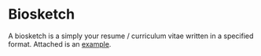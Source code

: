 # Biosketch 

A biosketch is a simply your resume / curriculum vitae written in a specified format. Attached is an [example](https://docs.google.com/document/d/189zTqShXJkzgaYrBm7Qh649WqLEgflY60LiAF0hAavg/edit).